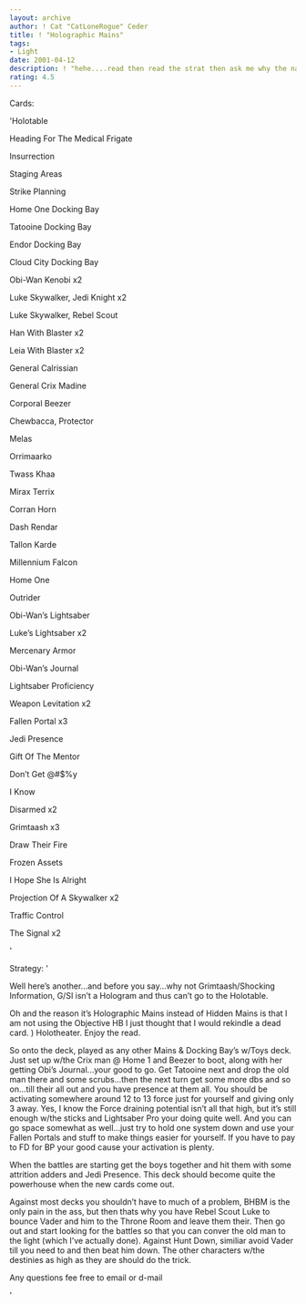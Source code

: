 ```yaml
---
layout: archive
author: ! Cat "CatLoneRogue" Ceder
title: ! "Holographic Mains"
tags:
- Light
date: 2001-04-12
description: ! "hehe....read then read the strat then ask me why the name is what it is."
rating: 4.5
---
```

Cards: 

'Holotable

Heading For The Medical Frigate

Insurrection

Staging Areas

Strike Planning


Home One Docking Bay

Tatooine Docking Bay

Endor Docking Bay

Cloud City Docking Bay


Obi-Wan Kenobi x2

Luke Skywalker, Jedi Knight x2

Luke Skywalker, Rebel Scout

Han With Blaster x2

Leia With Blaster x2

General Calrissian

General Crix Madine

Corporal Beezer

Chewbacca, Protector

Melas

Orrimaarko

Twass Khaa

Mirax Terrix

Corran Horn

Dash Rendar

Tallon Karde


Millennium Falcon

Home One

Outrider


Obi-Wan’s Lightsaber

Luke’s Lightsaber x2

Mercenary Armor

Obi-Wan’s Journal


Lightsaber Proficiency

Weapon Levitation x2

Fallen Portal x3

Jedi Presence

Gift Of The Mentor

Don’t Get @#$%y

I Know

Disarmed x2

Grimtaash x3

Draw Their Fire

Frozen Assets

I Hope She Is Alright

Projection Of A Skywalker x2

Traffic Control

The Signal x2

'

Strategy: '

Well here’s another...and before you say...why not Grimtaash/Shocking Information, G/SI isn’t a Hologram and thus can’t go to the Holotable.


Oh and the reason it’s Holographic Mains instead of Hidden Mains is that I am not using the Objective HB I just thought that I would rekindle a dead card. ) Holotheater. Enjoy the read.


So onto the deck, played as any other Mains & Docking Bay’s w/Toys deck. Just set up w/the Crix man @ Home 1 and Beezer to boot, along with her getting Obi’s Journal...your good to go. Get Tatooine next and drop the old man there and some scrubs...then the next turn get some more dbs and so on...till their all out and you have presence at them all. You should be activating somewhere around 12 to 13 force just for yourself and giving only 3 away. Yes, I know the Force draining potential isn’t all that high, but it’s still enough w/the sticks and Lightsaber Pro your doing quite well. And you can go space somewhat as well...just try to hold one system down and use your Fallen Portals and stuff to make things easier for yourself. If you have to pay to FD for BP your good cause your activation is plenty. 


When the battles are starting get the boys together and hit them with some attrition adders and Jedi Presence. This deck should become quite the powerhouse when the new cards come out.


Against most decks you shouldn’t have to much of a problem, BHBM is the only pain in the ass, but then thats why you have Rebel Scout Luke to bounce Vader and him to the Throne Room and leave them their. Then go out and start looking for the battles so that you can conver the old man to the light (which I’ve actually done). Against Hunt Down, similiar avoid Vader till you need to and then beat him down. The other characters w/the destinies as high as they are should do the trick.



Any questions fee free to email or d-mail

'